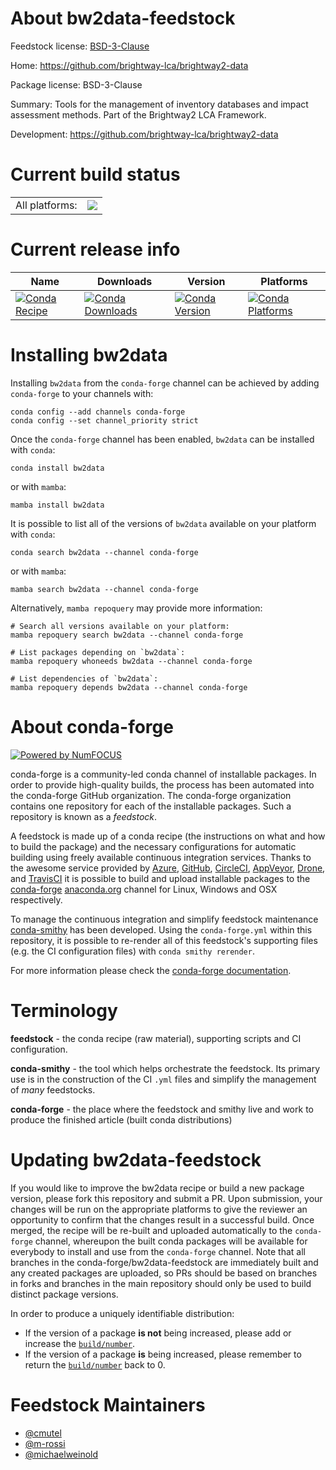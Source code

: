 About bw2data-feedstock
=======================

Feedstock license: [BSD-3-Clause](https://github.com/conda-forge/bw2data-feedstock/blob/main/LICENSE.txt)

Home: https://github.com/brightway-lca/brightway2-data

Package license: BSD-3-Clause

Summary: Tools for the management of inventory databases and impact assessment methods. Part of the Brightway2 LCA Framework.

Development: https://github.com/brightway-lca/brightway2-data

Current build status
====================


<table><tr><td>All platforms:</td>
    <td>
      <a href="https://dev.azure.com/conda-forge/feedstock-builds/_build/latest?definitionId=18158&branchName=main">
        <img src="https://dev.azure.com/conda-forge/feedstock-builds/_apis/build/status/bw2data-feedstock?branchName=main">
      </a>
    </td>
  </tr>
</table>

Current release info
====================

| Name | Downloads | Version | Platforms |
| --- | --- | --- | --- |
| [![Conda Recipe](https://img.shields.io/badge/recipe-bw2data-green.svg)](https://anaconda.org/conda-forge/bw2data) | [![Conda Downloads](https://img.shields.io/conda/dn/conda-forge/bw2data.svg)](https://anaconda.org/conda-forge/bw2data) | [![Conda Version](https://img.shields.io/conda/vn/conda-forge/bw2data.svg)](https://anaconda.org/conda-forge/bw2data) | [![Conda Platforms](https://img.shields.io/conda/pn/conda-forge/bw2data.svg)](https://anaconda.org/conda-forge/bw2data) |

Installing bw2data
==================

Installing `bw2data` from the `conda-forge` channel can be achieved by adding `conda-forge` to your channels with:

```
conda config --add channels conda-forge
conda config --set channel_priority strict
```

Once the `conda-forge` channel has been enabled, `bw2data` can be installed with `conda`:

```
conda install bw2data
```

or with `mamba`:

```
mamba install bw2data
```

It is possible to list all of the versions of `bw2data` available on your platform with `conda`:

```
conda search bw2data --channel conda-forge
```

or with `mamba`:

```
mamba search bw2data --channel conda-forge
```

Alternatively, `mamba repoquery` may provide more information:

```
# Search all versions available on your platform:
mamba repoquery search bw2data --channel conda-forge

# List packages depending on `bw2data`:
mamba repoquery whoneeds bw2data --channel conda-forge

# List dependencies of `bw2data`:
mamba repoquery depends bw2data --channel conda-forge
```


About conda-forge
=================

[![Powered by
NumFOCUS](https://img.shields.io/badge/powered%20by-NumFOCUS-orange.svg?style=flat&colorA=E1523D&colorB=007D8A)](https://numfocus.org)

conda-forge is a community-led conda channel of installable packages.
In order to provide high-quality builds, the process has been automated into the
conda-forge GitHub organization. The conda-forge organization contains one repository
for each of the installable packages. Such a repository is known as a *feedstock*.

A feedstock is made up of a conda recipe (the instructions on what and how to build
the package) and the necessary configurations for automatic building using freely
available continuous integration services. Thanks to the awesome service provided by
[Azure](https://azure.microsoft.com/en-us/services/devops/), [GitHub](https://github.com/),
[CircleCI](https://circleci.com/), [AppVeyor](https://www.appveyor.com/),
[Drone](https://cloud.drone.io/welcome), and [TravisCI](https://travis-ci.com/)
it is possible to build and upload installable packages to the
[conda-forge](https://anaconda.org/conda-forge) [anaconda.org](https://anaconda.org/)
channel for Linux, Windows and OSX respectively.

To manage the continuous integration and simplify feedstock maintenance
[conda-smithy](https://github.com/conda-forge/conda-smithy) has been developed.
Using the ``conda-forge.yml`` within this repository, it is possible to re-render all of
this feedstock's supporting files (e.g. the CI configuration files) with ``conda smithy rerender``.

For more information please check the [conda-forge documentation](https://conda-forge.org/docs/).

Terminology
===========

**feedstock** - the conda recipe (raw material), supporting scripts and CI configuration.

**conda-smithy** - the tool which helps orchestrate the feedstock.
                   Its primary use is in the construction of the CI ``.yml`` files
                   and simplify the management of *many* feedstocks.

**conda-forge** - the place where the feedstock and smithy live and work to
                  produce the finished article (built conda distributions)


Updating bw2data-feedstock
==========================

If you would like to improve the bw2data recipe or build a new
package version, please fork this repository and submit a PR. Upon submission,
your changes will be run on the appropriate platforms to give the reviewer an
opportunity to confirm that the changes result in a successful build. Once
merged, the recipe will be re-built and uploaded automatically to the
`conda-forge` channel, whereupon the built conda packages will be available for
everybody to install and use from the `conda-forge` channel.
Note that all branches in the conda-forge/bw2data-feedstock are
immediately built and any created packages are uploaded, so PRs should be based
on branches in forks and branches in the main repository should only be used to
build distinct package versions.

In order to produce a uniquely identifiable distribution:
 * If the version of a package **is not** being increased, please add or increase
   the [``build/number``](https://docs.conda.io/projects/conda-build/en/latest/resources/define-metadata.html#build-number-and-string).
 * If the version of a package **is** being increased, please remember to return
   the [``build/number``](https://docs.conda.io/projects/conda-build/en/latest/resources/define-metadata.html#build-number-and-string)
   back to 0.

Feedstock Maintainers
=====================

* [@cmutel](https://github.com/cmutel/)
* [@m-rossi](https://github.com/m-rossi/)
* [@michaelweinold](https://github.com/michaelweinold/)

